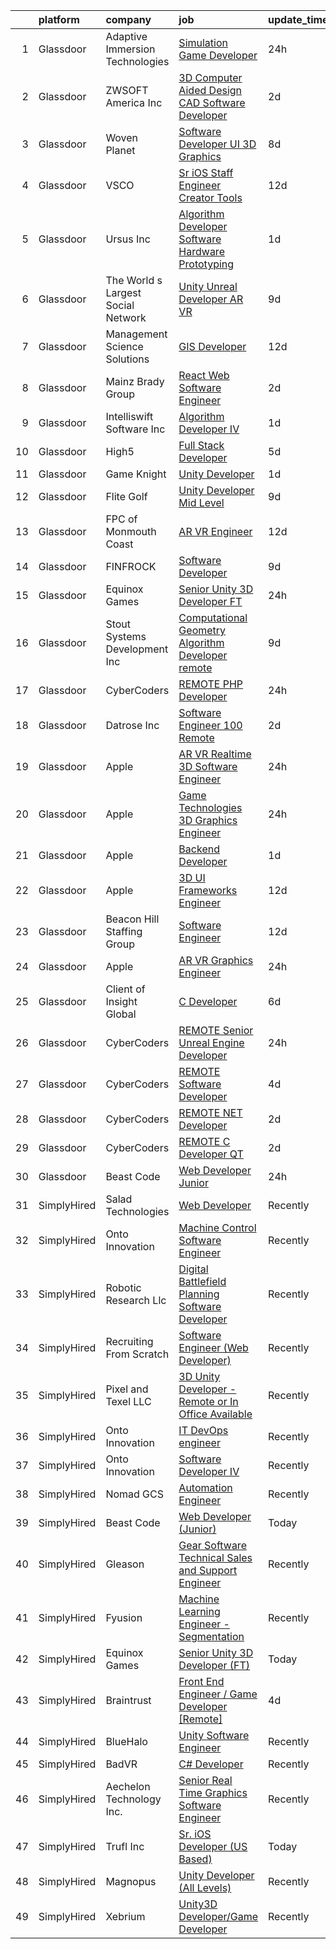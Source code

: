 

|    | platform    | company                            | job                                                                                                                                                                                                                                                                                                                                                                                                                                                                                                                                                                                                                                                                                                                                                                                                                                                                                                                                                                                                                                                                                                                                                                                                                                                                                                                                                                                                                          | update_time   | location                      |
|---:|:------------|:-----------------------------------|:-----------------------------------------------------------------------------------------------------------------------------------------------------------------------------------------------------------------------------------------------------------------------------------------------------------------------------------------------------------------------------------------------------------------------------------------------------------------------------------------------------------------------------------------------------------------------------------------------------------------------------------------------------------------------------------------------------------------------------------------------------------------------------------------------------------------------------------------------------------------------------------------------------------------------------------------------------------------------------------------------------------------------------------------------------------------------------------------------------------------------------------------------------------------------------------------------------------------------------------------------------------------------------------------------------------------------------------------------------------------------------------------------------------------------------|:--------------|:------------------------------|
|  1 | Glassdoor   | Adaptive Immersion Technologies    | [Simulation Game Developer](https://www.glassdoor.com/partner/jobListing.htm?pos=104&ao=1110586&s=58&guid=000001824398dbc5b678a66feb0de637&src=GD_JOB_AD&t=SR&vt=w&ea=1&cs=1_34b8f3d4&cb=1658991468002&jobListingId=1008033134992&cpc=BA15C3E50D27FFE8&jrtk=3-0-1g91phn59irkv801-1g91phn5oi6iq800-8696b9e614df0506--6NYlbfkN0Ah9U34QtNT-Rg7ow0I6j33eRcaaM9l7k5iW_6MlROAU0HQnuUL2uxLKSiskT1dvNKJrLJNOcVfRYh6zJkw4erGg5h66n8ksKwr6mUwUADIHrzs_MmvP5G2FHV5Qsh4jlJ6hb429Zq0t_uQi2QjuGsQrYuVHVmrbkVoaVQkHIdGtPuDinc7CtWL0V7Omp8Ej6fbGHyL341zsZBdW5njbR4wmRhks-YrLnagNsKVoHDCoZs1oyjj3whBCGOkFHD0mxf6DLyzoFdQU8qperEFcMgT0fsfYe7Q52BX8DJPuSQnOA7aptXC3xXzbawhNSaQ5o4wl54rvifR9J4C9M_Y_0pBNKMHnr_y95ZKwoEwzGpzTYgwzh7Wi39iREOvdUisp23aiBCzdPoWdUhuFlGZjPScdtWfWUYAd9j8H7u14-gf3tuTNQYS_3PAsGmz_uQQZ8k07-Kq2C_1GOK1APINUZsJx7REEgmdMO5AhxGHu_goSkzY6eE8RXJKwmxtUzycqoE%3D)                                                                                                                                                                                                                                                                                                                                                                                                                                                                                                                                                           | 24h           | Remote                        |
|  2 | Glassdoor   | ZWSOFT America Inc                 | [3D Computer Aided Design  CAD  Software Developer](https://www.glassdoor.com/partner/jobListing.htm?pos=101&ao=1110586&s=58&guid=000001824398dbc5b678a66feb0de637&src=GD_JOB_AD&t=SR&vt=w&ea=1&cs=1_7cbc463d&cb=1658991468002&jobListingId=1008028413603&cpc=52E15D22C6AFD845&jrtk=3-0-1g91phn59irkv801-1g91phn5oi6iq800-7cfc9b44e995e1c8--6NYlbfkN0Al--CnnRAAemIt_jfh57jxz0oZUFSmuvBQtr16jS88RRLe8Ac7oVcsiyg-vicHt85WlGgMjQ3jT_JXQEFEJM2J6WbHKirNqK3Z481xKc2l-WsEBEiFHTKZzwi3TM2D5oDtmy1YCJtTLM5VPw8FD8ycXz93Nw6WVEOhwseukaqVqFM4pURWTwlnC0FcXcD6Ew_mczT2stNiOtQHHyxm_2vDERwnfViOfKdxiv3vz7qsjwdAEL-9yZD26hVMsQlMDtBqq5YrNoBoBQQIQ_M5m50_YiHMycpk0anlv276ne_io2NYchBFv7umR4sgIkjQ9BqDX_8Cd2A_vCSXioit6xNTgxHwTQdmQdIl1mxsLy3Dd0tVZSfl1GQeSWKmOXFl7I9hETZB6J3SLlkahqT3szwsncG1urJmwbH76w3225S5uiwlFQggjywzToD4T8pgtpSXNjq70AjsHt_5soTD090X-ZM3ono9bRFv7V4Yuu0ospcOehtLj3AlGMi1gqbUiDwvT5KAMitO1iErKRCsva5Cp5Y4KNUBCkjX0VggyOL7pg%3D%3D)                                                                                                                                                                                                                                                                                                                                                                                                                                                                                     | 2d            | Melbourne, FL                 |
|  3 | Glassdoor   | Woven Planet                       | [Software Developer  UI 3D Graphics ](https://www.glassdoor.com/partner/jobListing.htm?pos=107&ao=1110586&s=58&guid=000001824398dbc5b678a66feb0de637&src=GD_JOB_AD&t=SR&vt=w&ea=1&cs=1_fa943034&cb=1658991468003&jobListingId=1008016092363&cpc=61E17551093C17CB&jrtk=3-0-1g91phn59irkv801-1g91phn5oi6iq800-590b8ed6b99a73cb--6NYlbfkN0DSgjPPcnEdvoK3uuxfISLALE6pB1FR7YSHOr_tSg5_QCn410VK5Ds4sai37YL-FnG7IdEQOLWlh0UoLcmzDYWmfRGSYYnl5uUpmRd__LORND_gC-BRchk-IUkY4R0iGDrfCmlmtu1dU22yGpoMq0MEa2tbIDq0Xana4QKE-3eruJ3ua_JrETdNUw5ExMp2X_HKTTEI9GQ7dvVR_YoftKupq0_nEmntvdVotWBs0zViXAhrN4ID0WeycNLE4bFwrReXtSZpx1eNzHasYLRp1PEggHv9YuYLvgwGhyt3DYN6XMbWnG4GOXK4MENNPEj7VyqVsYO_rE48WplhP9MU9zhp-sgqO3aqDn1MC7Xr6Q5IMUXDn7QfYtjCIjZQio402ZYAT5eTg9P5Rvvp03c_QJB51wMm-ikqYsz6xGNiBqysmO1h_ZFX09yicNnP4CrIKxXjkkr_YjwLk7dORstL_6WjzPnlTyI-VKAo0E4ssovNf9VEgsYSd440j98lnfkfcZpVAAgg7oZecsg6wIsolHyeGTGIL4OQV3n8v0elH-BaP7sJoI-ZV2HGetVRpymigKpByF2jdLj1cw%3D%3D)                                                                                                                                                                                                                                                                                                                                                                                                                                                                   | 8d            | San Francisco, CA             |
|  4 | Glassdoor   | VSCO                               | [Sr  iOS Staff Engineer  Creator Tools](https://www.glassdoor.com/partner/jobListing.htm?pos=128&ao=1110586&s=58&guid=000001824398dbc5b678a66feb0de637&src=GD_JOB_AD&t=SR&vt=w&ea=1&cs=1_6e6ada22&cb=1658991468006&jobListingId=1008008650405&cpc=3BA4CE39D5B5DEF5&jrtk=3-0-1g91phn59irkv801-1g91phn5oi6iq800-de5945a5b849c3a9--6NYlbfkN0Cnhr_PpxAjhDcHBq2shMH0THqFrSd6KqCixdm1MkaykQoQbSdvX3qgomlPO_cHJCYseHRdYL2E7PvuURrujHie-hcN0pZlXEXcva5YqxxV7GhOU8bbZ19sFI7h752OVtOChEYObqR1YHgLjKDTkAHp-j-UL686M98e-k0XDANxDXvB0kEZhpq0yFYhtaBH71cmn76m1ReiKJpmThzbDWsiS3sdj_tTClmV4XahYF6LCOuPTmbrSUsMjpqkWpE7g_z-k_Cv21OFHw44fAu3UUkyP6C1ZCbA3YmTNHYI_4UKGXXwpuDAxB3OFdtNeE-akibGwO4HzLBBfZ6jesPWFDmtwHnMS9NRnUX9yCIloeGzmOXqU0qJ6LznHb8hB2i2ezmXnQJOsuLjO-ehM1mUS_nh_lsoTNd76UtDOTB5r-lwMhiXeP8TqBzdlGAyX8aaLnPPDH_waixAGSHq7Of6cNyXpMgeONdv5WKrNhQzNyDFcQOZxYagq5L_QmJ4m94QisWufqxstdGkPA%3D%3D)                                                                                                                                                                                                                                                                                                                                                                                                                                                                                                                                 | 12d           | Remote                        |
|  5 | Glassdoor   | Ursus  Inc                         | [Algorithm Developer   Software Hardware Prototyping](https://www.glassdoor.com/partner/jobListing.htm?pos=114&ao=1110586&s=58&guid=000001824398dbc5b678a66feb0de637&src=GD_JOB_AD&t=SR&vt=w&ea=1&cs=1_a217a9d2&cb=1658991468005&jobListingId=1008030716468&cpc=723ADC3DFE402989&jrtk=3-0-1g91phn59irkv801-1g91phn5oi6iq800-91399987cd863627--6NYlbfkN0CT8vBT9H5mqECx2dfLV_FONLPDKpIRssxVwtj05Tmm4rA5I0VNOPdM1oYsK66ov5p0itQXsvAwDwCOjC0Zwy4qSC2NzA9vkIpGGSRB_IwfCpEV-RJOWQRnzGxmOh5o5qaqLDTa2izUTtYYVPel8UxV0YeGMLgADrS-K2Cfda16CzmEdoWYtt-wx5m2qtEnmIpzdxkSp4yWNthSab92opNfvpz9uuWt173AN80DJTXonN8LcDAofTDC5CxXSK35WgD2wQcwLRTKki58d5jNVKlMW9yxK0AVFjwNrbkVHTXD2ECHVFvmkTM6tuyiWcOp4c6IDRHAkI-ipOfFmY-6r40r_rVkkiJ9ZuTxpqGaBxz-oHHBfQyVnEj6SCZvNSJb-ZP7ZzdTnXczx7vtRYardV2H2LOTBa4rKNAHklpTa_N2d953U1OCIZEsDEPGhecU0N9-tIRzbiWgjxK4avYkr5M61yscDGnOOARfyLp78c0C9srZRaVn1BITGHu4kxtM9cUYyelbV4h5XDsbrmIZ6lMzFdI35JY--lG5lQa-xUKWWHj6F-wRc5xrwYG09N-c7heNDj8Z3Fc1fkwsV5OAzeOf_wUXkfsvMwVb_TyJb2qKgZA8oTX061mA-95vO4VvgRmSM5Dpf8atr47uYdbk5oP6iUYUt06HM5q_2I71T9T6M19uqxKBvpMaWM0TOHANWhsM402NQmkM2UY891YBvBvN4dFVSq9E45_4TbR7_hnu_9gk0-WKPXGVbTKe_oiU3be7E_XM5C4FhzfXUOX03NUgtI8Gn7fuDxJ8nfWvRBZdPwcLtmQrHdGlq9Sh7M2zVnUpXBc75Van2U7_7alL3eEfZUvUdfmmgI0VMmcnwmX_uu2PDKrr1RhJ78PgQnUe9xk9Efu6M9hlBCxPn53Acw3tSh0h4frxHAIjsudh8JxlFFswPumzilI0nYqjzF1gzszVZwfTopbHFyP6EwVI3ei66wHR0VLA9Tn65efhRtUMSX2DO_PnJc0zFCw9Yl-LnCc%3D) | 1d            | Redmond, WA                   |
|  6 | Glassdoor   | The World s Largest Social Network | [Unity Unreal Developer  AR VR ](https://www.glassdoor.com/partner/jobListing.htm?pos=124&ao=1110586&s=58&guid=000001824398dbc5b678a66feb0de637&src=GD_JOB_AD&t=SR&vt=w&ea=1&cs=1_7c329844&cb=1658991468006&jobListingId=1008012651983&cpc=451933188B21919D&jrtk=3-0-1g91phn59irkv801-1g91phn5oi6iq800-6a9687f16436b173--6NYlbfkN0DSgjPPcnEdvoK3uuxfISLALE6pB1FR7YSHOr_tSg5_QGIhoz_2VqUepdcKLBLI_zRvkDZhvtF_k8miCmwKmbQ_d86ghCkWK5Iyn9zY4XJYRa_cJlbg1rLK4zZUQXMOjDscXw6-RhjxJQyns7_2qNLXsUWksOCT123nD7wpF_Hivl8vz11EM2MFowPke4J0CsLHsomUkmpu2jgjXbpOHv8HPnDY9vXaQGPXgKRNzu6lDjOxnDPb7QyJUhrCR1NutjPH3qzcu3XxGOfkTjBuJEtUK4XOGPt3CKJsAUJx2N__svZ_SjdYFqx5lYipGCOuKlq_dt_KPn1l-lUAmjYn_WMyDQtCRpBNd88kguUEEvTPsCJE-B1lxzHuWmIfOd_qOrPkFUnxe4lN3htWIM5CCQWPoUqIJ7t0iTmugzrVj0y4daSu2R53gK1YAhXojT0ZT1s4-1Vafw2R7sCevUgErPhK-aAFmIs7k2E0xyC2xG_f-CV7lbhlccfFT5PVgSxnY55BPAEiNliHVXw4xWv7Y_gaQgkuBk-w5Kcg_YoZV0zcbmJmCqDbIpln89gQTySP1lRDyKKyN6mrry0M5UX271XA)                                                                                                                                                                                                                                                                                                                                                                                                                                                                    | 9d            | Sausalito, CA                 |
|  7 | Glassdoor   | Management Science Solutions       | [GIS Developer](https://www.glassdoor.com/partner/jobListing.htm?pos=103&ao=1110586&s=58&guid=000001824398dbc5b678a66feb0de637&src=GD_JOB_AD&t=SR&vt=w&ea=1&cs=1_d2c30ec5&cb=1658991468002&jobListingId=1008008426386&cpc=F4333377EDC1BC7E&jrtk=3-0-1g91phn59irkv801-1g91phn5oi6iq800-f691534a5cb0defb--6NYlbfkN0D5EoDI19pzLD_ZoAvoqM1-O9qeTV9KvYbDAr1-bMzVcQf2IFddxPxdVpy7nU-eKPkVl2j_kXMp2VNSq6XAsCy1xL2FA03BOcK43qNTTXUwQ9ZVeX9oC2-ale2ASakUlZrh_Mk8ZWIt_Nb-3BN0sZjtTDXt05vzuqMIqGR_7P_gsEFFUBVItSBf_XrVMIA1d91uHugypBYOOckdG5xw8ztBXg9eP1jiS07MZmc4cZ2sOy4999qdsBw1dUKP9TMZsY62-GWRIKcrp5jEYOKNEEFgBRbtgUw4KcnXOEZslmPA5ScAsMQ1FOu7qWJdy3vxb0YRPxPc6Ja2IGNssMS6C_VWKs5KGvwfRQRPo5v4AqrrUXZG5WUep0eUqm9847pfqDDRsnNIjCmQoAL1S7q0kh2NAh_YcgIvMa67HGTh47H-Uv3iGpbcBNSvVD3VLeO1D5khAcvqkjpT-VNeJ8gqqI1rATtwjMC4Moh0zxdYo8Fn7XOXRURQUvHeOgIRMiLykJw%3D)                                                                                                                                                                                                                                                                                                                                                                                                                                                                                                                                                                       | 12d           | Herndon, VA                   |
|  8 | Glassdoor   | Mainz Brady Group                  | [React Web Software Engineer](https://www.glassdoor.com/partner/jobListing.htm?pos=123&ao=1110586&s=58&guid=000001824398dbc5b678a66feb0de637&src=GD_JOB_AD&t=SR&vt=w&ea=1&cs=1_abfcfc34&cb=1658991468006&jobListingId=1008028006062&cpc=8795CF9063CD573D&jrtk=3-0-1g91phn59irkv801-1g91phn5oi6iq800-3623cbd1002b7ac2--6NYlbfkN0AmBvT8mmb9xI3Fj7UxKkF4Cq8RZh4Va6i5lMeIN2RcgAy859lTEF7wL6pXGTyUwoQ5d0vE3lRGVyzmE9tTKpvVpayHpEbq1W96d6gnLooyPHt-mhZtdPc7XORWI4Nv9JZCH60MNFEjE5w9b2yY3QlcN_buGHjdcLsl-7sxMOOR9z_Xu2wyjWaIntRCtwg5g-SE1kAxBoHPsDt60-ZsQoddOcKrMG0Gzmump7b4x4F6DtVbA292Z_PxA55DqUH-kJu39HoF_aAmpxNMZUp6KSZnlm_ZtA2ypPcN7pbNm_NgIt-xOnKYgfAwBdeyydU4etfXZoMZi7EdpiijwYYPTQfntefyk6kY1zgMqKiNIgztwOaONCE7yiqXEZgmN9vtMWuNgDsGBhmnQBXvc-FSKyrC7TJdZ74dIBwOIlAcb4Mu2p9v0HrGiKsT3BxFOvq7HLwmG7FtgdNFAtxZ99nPO1APetStyslpHTDoUI1FaNsPqfIcsf3wHmTzTsfBYQSO6l0FT5cxNiaXBw%3D%3D)                                                                                                                                                                                                                                                                                                                                                                                                                                                                                                                                           | 2d            | Remote                        |
|  9 | Glassdoor   | Intelliswift Software Inc          | [Algorithm Developer IV](https://www.glassdoor.com/partner/jobListing.htm?pos=127&ao=1110586&s=58&guid=000001824398dbc5b678a66feb0de637&src=GD_JOB_AD&t=SR&vt=w&ea=1&cs=1_95188f21&cb=1658991468006&jobListingId=1008031825371&cpc=AC285F3A3ECA6BB0&jrtk=3-0-1g91phn59irkv801-1g91phn5oi6iq800-1a6e590dafcd4b1d--6NYlbfkN0DiLKrdXjeQZR9vKVzqvG_fO73QKtee5CoWfuVjZxaK4bmjGwd_vuK3iP9vI1bYUpDHYqXCAwWprzS5Y-KImmL3f8FEOl2B8WSrOdsrErkjGt4S9OENLK1XgoyAdH07QPc4qQbm86yEqgrLWfmKqo0x7_9wgsky8_Oqb3aW_GOrl3z6OYMNXY5tF_wK5jflDR_mR7oJ72_JHAPPaf-7TZSH-E7MZqUfTlC6wOlxyfrx5vM2AUqsIxUle3SElfGHtHR7vhgHbNXMP69xcRu3KhAgQSTJK7hkEG8lUH4Ipz81xH8X4ANiTgHmE0E2KWR4kKGrDDaQIV498vuZ-4Xcx2AqgxSV74OisYDz9whZ4bXK8HgqVN8xGJ-oTI-C-iGlpTduiQ9i-mV5dF7T1Y5MYW2Kk7XATkRoKvMqWMLN349S8y_v6PvGM7KeZdf1DpXhM0Hukb-ZswM3u60k5UTjzSQyCrc1uzUV9LJ9gr8LF9sNwsLUcXL7BBbFOrqlZU2pMqPbHhvJ72OFkE9h-3ilWFzU1-01H1sk6HpKfypsvTd57OqeO5Jdhe1xvB1sAYm3Bct97BKGAlf_btR33qyfV9rNSPA_fiSmaSRe48PnImi4K_j2V8N3XphBvViVMzcRYesI6SkPHFaGJA6gzC38KCMgUHXrRXmnK4WXb6ojV7pKUb5bDKLHlmzl)                                                                                                                                                                                                                                                                                                                                                                            | 1d            | Redmond, WA                   |
| 10 | Glassdoor   | High5                              | [Full Stack Developer](https://www.glassdoor.com/partner/jobListing.htm?pos=116&ao=1110586&s=58&guid=000001824398dbc5b678a66feb0de637&src=GD_JOB_AD&t=SR&vt=w&ea=1&cs=1_e368dad0&cb=1658991468006&jobListingId=1008023233258&cpc=217C45A42544DB93&jrtk=3-0-1g91phn59irkv801-1g91phn5oi6iq800-21824f9970bc9e7e--6NYlbfkN0AV8vU3o9nlw7wqa180ZkP3oAg17VLIhkP1SPyaIh_MQVSfWHQ_D-a5zztdBH5vi5xFZlaaUhEW8Rt5lg5Dme0Dn7jCoKImOGUg3tE_98MYIZ6Jn7R3mVOwlK0mabLRv55YwjzuAIzLOYbLrFupGV34zpZwg7UboVoGIorrqLEwGAigTGKkXy-Un1QKlbu9GuOXSYmgz2UBtQqCYBd8yGRqLoNGpSMMt2KkuwxrNAJa8qr4KWMmjpAVh6zic_SqxyliZtntire1s0-Ksa5PLweOqk0FrZNAE3lSUoDDlsdW6IpGpkAEKppaNvAC9oVg_XvN1ZGESmAt2mfo4q8xqNIlHj6e4hrVaCQTj9P6RndSzIBmfL0MXTYfpPTyb-ujTtITF7pQRYw-8ZgLiBn65pp-bsvQhwPzC7l86jAhawrBIJShjsGHjj8ESSUFJ8KKSYP1Tl5Vt_MYmjjis0DcPXJuRui31Ytehgq4CPMVS2bk6F8EZjCMBQwm4KOtVkvbKl8%3D)                                                                                                                                                                                                                                                                                                                                                                                                                                                                                                                                                                | 5d            | Remote                        |
| 11 | Glassdoor   | Game Knight                        | [Unity Developer](https://www.glassdoor.com/partner/jobListing.htm?pos=105&ao=1110586&s=58&guid=000001824398dbc5b678a66feb0de637&src=GD_JOB_AD&t=SR&vt=w&ea=1&cs=1_5d6913ad&cb=1658991468003&jobListingId=1008032055088&cpc=01657B10174A43CF&jrtk=3-0-1g91phn59irkv801-1g91phn5oi6iq800-bac7e78836c4a3d6--6NYlbfkN0CN58sshrO6gM5m_xLiCzywlEx7J3Ic7XqhKZciExLCRDMpD9HyF5OmAOILyBi6JmHVFtJQCTSz-6IEuaCvoi26OWMqsKCJ9rNIuAa58Iwai8gKYaxcSqaAcKar_arilavrOjs4Fd2Gzz3AdxjQ4laPcz8WP9t3pMWyT0r1uuftEQoQylyf9_uTP0DIqboHrUXLL4Pl0xSvtmM-p19QL5twm2hmCAyoTKpwiYxJevjyaNaC87TNolPWr2_5IJd0oiuvTUWsuVsyhvHyH7MTydUhs5ffySY0iQDsEEu4d0fRctHBCgpsYNCc1htloifNr03C2rdP4jky3uW-6Sq0NiX3oNb77hkLY8x-xcz2Fiq1xLQBk7YCfBClmcY9DUHAwF8SPhuZQdWwiTQPnMEvgDrMMCzy4e8VwLmud0aXvi6epXkteKo-nD0-fJK9Aji2q0fREFtXQRwoItr-hCEX5pbu_SdJFGbKImUamtRUG0xuKuezDCUMBDsM3MomXCdGhUM%3D)                                                                                                                                                                                                                                                                                                                                                                                                                                                                                                                                                                     | 1d            | Remote                        |
| 12 | Glassdoor   | Flite Golf                         | [Unity Developer   Mid Level](https://www.glassdoor.com/partner/jobListing.htm?pos=106&ao=1110586&s=58&guid=000001824398dbc5b678a66feb0de637&src=GD_JOB_AD&t=SR&vt=w&ea=1&cs=1_6e9f6be8&cb=1658991468003&jobListingId=1008012200941&cpc=883DC43018083D9A&jrtk=3-0-1g91phn59irkv801-1g91phn5oi6iq800-2ed91eb2bff1af8a--6NYlbfkN0D_KRozbKJx95I3LRYgbj09bqBDFeyQG4s8tCOB31p2DFF3XWjUbq1KyFIz2p5qTCcJE-tfDGeItgF3YqsHxqmWmv_fe83BmlIU0WgDu5uJxBbYiuDddGZhBDpUzgYV_vmtzXvB08EMIDWI2OXG29cWyCnCkApuGpnUrcgpkVhp-EePomp4q814zikpbXCgdd3XEuc1MweIe2f3NHyDeS_h2dbozOVvPp4IM-x4fsolL3ID2hPwV_ikd7qywD_N74-sQOC6z12ngagpSp5IXuiEcDltuGDu5mKCmp73XHCCuCZiU8USHFlGKtBZCFTccjkwyYU4WlLv1HeXjj9Y3X4kGOppdbq0Z76izRxCHQ4lsHNkYJjcVx2dTTRxITnwOpcZKpRFYSy75k32osNbeObpA0CGEWROjApmvRqjzzOxAgtlACdrDv7XkiZHHR-vor7-qHpBpu1T_gOcH71ixP4EzXGCeTG5NdlT8ip965LqC8s3qHNGIeeqR6S_rUVBhxvvIOYDkhXSwQ%3D%3D)                                                                                                                                                                                                                                                                                                                                                                                                                                                                                                                                           | 9d            | Dallas, TX                    |
| 13 | Glassdoor   | FPC of Monmouth Coast              | [AR VR Engineer](https://www.glassdoor.com/partner/jobListing.htm?pos=110&ao=1110586&s=58&guid=000001824398dbc5b678a66feb0de637&src=GD_JOB_AD&t=SR&vt=w&ea=1&cs=1_66c5cf90&cb=1658991468003&jobListingId=1008008395089&cpc=8A48E7D5890B96AC&jrtk=3-0-1g91phn59irkv801-1g91phn5oi6iq800-6ea360dff88ed17d--6NYlbfkN0CLv2CBgusphKIwL-jyz1jWirmJ0svNnTxHpeNhNaNJDD3B_l9KdkoZlyygzogx0NUkkQBJEELeXyE3aqUkDRqupv7WzzVk10YumWlohhatGi-Z14Ozi3HdFgiZLW4ahInlZBVGSH8DCv0MIbIoKUvFqKzXab9I-mAtpaYOVNOkK56mikoJBO4JMNqHoTWJau3cayMHM07Kb7a-xSURlt-3vX2DZxiKHuOqX8Z0Siz3OyZq7kRfNVMq4Tvl0FVuJmABd6CIIeiJIydtzuEFcxFY46iK2Wz82_CdL1s_cIhwUOAKjZ8kDfsxAh7c_mPIOqkamq59XuaUwrXtzHg28KKyUMWRWWf2fnsxUR_rrms9tHpVg0WYoxzYhc8Jn2FOSdJmY2uHr5ISpNtPvfGNj_TCd7HNtTMve92dzoA7T21reSwNLhvFTTMJFzxghrVLstwQDznh2WNIqS3MZATwFxbgkMK5MDJDom3M7pCXFSiNBn5j646x69nSdOWv0MiOr_Y%3D)                                                                                                                                                                                                                                                                                                                                                                                                                                                                                                                                                                      | 12d           | Remote                        |
| 14 | Glassdoor   | FINFROCK                           | [Software Developer](https://www.glassdoor.com/partner/jobListing.htm?pos=102&ao=1110586&s=58&guid=000001824398dbc5b678a66feb0de637&src=GD_JOB_AD&t=SR&vt=w&ea=1&cs=1_3cae342f&cb=1658991468002&jobListingId=1008011950221&cpc=46E09AEF7B2793D7&jrtk=3-0-1g91phn59irkv801-1g91phn5oi6iq800-52eb8c47240b8ce0--6NYlbfkN0C3s6SQssVyjM0TBjXC5cY90NsFTu6k7iXDnyh6Xjam_f9HPFxZrvvEQyN7y773b5hIKGguGg1k6Yyil5NVzPWwtKWS3LS1S-Mf60Wz__rj5kbF1r4w3M0mK_bX94uYwKpE-w8DLdRyVftoTK4_UjHHtIv0zkXJpGuzEUf2jhXbk6G_k1fVtrLLSrGOKuaY8d2AmsiIZd4X8leXTz5hS3eThDZARHLDxpEG9TJ9Zemq-eiAJWpSV2bCX1n6MvRoC4sDT6rAYLqKodYUFVhQZoy12RpbzSoBLDChw5HSQsMZzLcclVyTcSnwCGnaQ7dQGqxpGKePO4Qe7FfIW2tjB-QYCnmLaPEFcs3sK-zjWGvqGR1ihUj8VaFjXAOatsD7IOPmzztfKvksTjTFtSR3sV-4pBw1tGC6zHR3fbgxO71jdYWupJnZ41jt1AHoWmB_dDDMJ4abg6LO5PGGVWFOOcl1hm79PvjF-gqjuIK8D83ImB0XZM2YLmo4rS8_8ffh8SU%3D)                                                                                                                                                                                                                                                                                                                                                                                                                                                                                                                                                                  | 9d            | Apopka, FL                    |
| 15 | Glassdoor   | Equinox Games                      | [Senior Unity 3D Developer  FT ](https://www.glassdoor.com/partner/jobListing.htm?pos=129&ao=1136043&s=58&guid=000001824398dbc5b678a66feb0de637&src=GD_JOB_AD&t=SR&vt=w&ea=1&cs=1_d29ab0c3&cb=1658991468006&jobListingId=1008033357499&jrtk=3-0-1g91phn59irkv801-1g91phn5oi6iq800-471d251ec7ab6fc8-)                                                                                                                                                                                                                                                                                                                                                                                                                                                                                                                                                                                                                                                                                                                                                                                                                                                                                                                                                                                                                                                                                                                         | 24h           | Remote                        |
| 16 | Glassdoor   | Stout Systems Development Inc      | [Computational Geometry Algorithm Developer  remote ](https://www.glassdoor.com/partner/jobListing.htm?pos=113&ao=1110586&s=58&guid=000001824398dbc5b678a66feb0de637&src=GD_JOB_AD&t=SR&vt=w&ea=1&cs=1_da287688&cb=1658991468004&jobListingId=1008012510811&cpc=9DC6E4D8324653EE&jrtk=3-0-1g91phn59irkv801-1g91phn5oi6iq800-ddf413b594bc1947--6NYlbfkN0AsXV9WN2S3o5diz3g1at_QZ5Gi5Gxzp0weY4lP-XR9oijyzOS2_R897769qSA0XpK0GXvIjRHM0HbD0sEUGejFl6bsFu0jG_ot2kF-Ko0CjZriWfx9r161yXkfNuVi0aecQNy6nqIz7s-N-Tc89AGaizi7vtZiTmPcHlz9H7t0JYUaRdsVuTh7ruGjSi0KnUUw7FBQi_apJKHaMM9QFFRyPGxpQT8SUtdzcj19J-OpNu6_W3P4VpvdoLAq39QeuXya3v1GgXY5iViGdk4BAV96-COO6P_6NItoalVEKOXVJo3cOeILVI-AlzDsy1IHHLzo9a-ylC3IgNjAOpdQ0M9Bv4J5lNotzwW9_iJF3LFNMG7UeiFauLAGUH6OAuKOE7hJlxux0ZTXitwuPLJH6z7Bb88_t1skC6HrpCiFm8oY3n9wvb42D24z8Z20_DPFkH7sPQol5cQgKNOL5swoHdzyLX3s-YdDJJL3f1uENvkFwksvulKGzKLJzdFaQEewtefU_FgKzT_enEIdWmqQzjyNxj0ofLl5q5Y%3D)                                                                                                                                                                                                                                                                                                                                                                                                                                                                                                 | 9d            | Remote                        |
| 17 | Glassdoor   | CyberCoders                        | [REMOTE PHP Developer](https://www.glassdoor.com/partner/jobListing.htm?pos=115&ao=1110586&s=58&guid=000001824398dbc5b678a66feb0de637&src=GD_JOB_AD&t=SR&vt=w&ea=1&cs=1_0fe3b734&cb=1658991468005&jobListingId=1008032888977&cpc=C4A69CCDBB3B9599&jrtk=3-0-1g91phn59irkv801-1g91phn5oi6iq800-d739d36ebb6ba236--6NYlbfkN0CpFJQzrgRR8WqXWK1qKKEqALWJw739KlKqr2H-MSI4eoBlI4EFrmor2FYZMP3muM1rZFmqv91gHLOYEbte7Qm-zZtsJrJhl5Rg16MQcxbxyY-WWPzRaJ8yHAxC7irXmCLd1z94wCml94Youm6qrW363NCx1WmMWRyrwxS9VCebPKto_Tjs1Asq7tSjVpInzlRme967oO94jQqU7llFIk9u4h_5kPDzsIRtjhrxZZ-U57A9wDe1RbOs6XOyHu7Me1_xRxwqROLnFjbJLCLcQwEPSKSHbCxD6GmG7DBs56sTBWAXyo4yJEJ1kvBQ2W1itieocH5fDZ2FdcjkB6pyi4Sxt_w8WfzvvA_flYWQ3if5kmGWhXZENrywupyp3Pmo4M6tJQr72E6-5MxismrxGbu24slANk4JCMlH5cBbuvRpqaT5HIfCplA7Sd4l78Kc0EK314wn7VLRwyjG2ulnY2K4eP-cAqw3jj3u0K_hPXJJmLeWBFa-zhMFmVt7aiea3L3caU1NDG996jDaophYNJ0coMg0nKNxHvAoe2QNe3o6fibTe3Hf13MKVUg16L9pDaqY-Exqle8ok7YkpKJJZn6kDlWIDzhdK-TogL8bRgyF0Bj7gisXC2hKlt75fTe1WpIaPKuWDEWqgoHUStayiWcblOh4QL9XkXFuAM6CW-smzHHebxepuMyWTHIm1wHSP6KacnxBHOz6d3ifu9yuMmrAX2L0ViBrCj8zxyqAI5sZ_W-Fv1Ea6OnHQySrWWDgmd5V6Zl8vbJg9FmgdRRrENYgCwludxoPd4WRBXJgC7YNWRKrsQHXWnP19ZUqhmz3FRxbK64fvKixn2IBb_qXmZvVTB8xaM9vPWvTbokSlmTMeZxldd0x7NN0QoylxkuZ28kKpB86E9wBnrZ_9HgNr8ONb0HqtZb8oa4ZeH_3uCcemvLj4kqRi8gFFlU7ucgt3PC45mjuFNfpqnAo405e1jsrN1166nAv7Am2eSPOhIvj8A%3D%3D)                                                  | 24h           | Cincinnati, OH                |
| 18 | Glassdoor   | Datrose  Inc                       | [Software Engineer 100  Remote](https://www.glassdoor.com/partner/jobListing.htm?pos=118&ao=1110586&s=58&guid=000001824398dbc5b678a66feb0de637&src=GD_JOB_AD&t=SR&vt=w&ea=1&cs=1_0cc0c950&cb=1658991468006&jobListingId=1008027956258&cpc=F41FEAB56D215062&jrtk=3-0-1g91phn59irkv801-1g91phn5oi6iq800-ef9c26f47b546fcd--6NYlbfkN0BpJSehXZbcZeVCUWjpBeg-k84k1LYEwX2TRnrqcDPDVenBvtywX7p9tC9uOmnzpIvIbzSddZkH6UzszNmnkE6Ls7thC4ogmtemJ5oPQR1iyYRaLEDjSNB-wc2jqk7LowWx7Css3nn4hM1dGfbblWxPfrba9gvAhsqkVp5dIRYeDHs0sCLeXQD_B25BtZv0d3WxVEPvVvRnQLA-V8pVg6Zm4IlHTk3faJZolMU7qviK9iYQxmy_TrK9KDBooch9HuO4_KhQ1HS00zr9K92D8lt27PBCHlGc2rmzNQm-p5q1ws-dcGAeQVkxy5H4RDEr0FmG4HMNN_kLfNeSheQ7xntQV6HR7L9QWOQxBlQxuLllN1GQn_tI5IHbuAWmgpCtdAG1UfDyk_sNdQVENpok-dciIbLFG4ZK1z0mCYPKkbhWGfNIEDGtYwuGAFEgVl1cR2P6xXVxHQ1RkkQg99q98TAkSeOsqwq_y7_RqmkUisfHRVkMaZe9XXCFyQl2nmWPKpqVmE8Ah_-CfA%3D%3D)                                                                                                                                                                                                                                                                                                                                                                                                                                                                                                                                         | 2d            | Remote                        |
| 19 | Glassdoor   | Apple                              | [AR VR Realtime 3D Software Engineer](https://www.glassdoor.com/partner/jobListing.htm?pos=108&ao=1110586&s=58&guid=000001824398dbc5b678a66feb0de637&src=GD_JOB_AD&t=SR&vt=w&cs=1_8f1c595b&cb=1658991468003&jobListingId=1008034378580&cpc=451933188B21919D&jrtk=3-0-1g91phn59irkv801-1g91phn5oi6iq800-644d8e4a09efbd51--6NYlbfkN0BvKrLyj5gPmtZO9T8euul8TCxuuKNOtzRJOomxnwSEodTz2Bc-sPZlPHrT5BCwu4Qz17g7sQfw8voyqSVMQGJXsFP7gUsMR9S7UUXoL3On4CK0GML46GfP0nbpoRmVWM-StjR3DI9iqk9PskZdukFY_WQTiS2_Xyne0C3_CyWufIXQ9RkJwoO2YHd7LJLMzTgEQEthnaRXzs50wBtgJcKumrdv6nox8DDa-1D7VA8shYTbtJvSdVn9iXFPz7BMR9Q95ZzFGDtwrFb79-SQ4z0u1w-2YKer1ukrmZ0dzLVK9vUZIrgDkK3KpiP7g0vAnu7c2uk5kirvBMngWYWKUen1A1bZiDSLlk6nrB2a5VNb7PwSMEuL14rBvU53LbqfxQ4AjQBCHv_S9VUTEhzDQmNdUW5PGKq7MD42UjfOWBr5ukbq7DMUUhZQu0pPT9tO7CBSUsgcev40eCgJnIqM6a2mtIQCSX426OcztMzT9bXfdbEn3KtHEboWZP1gcTvFHtrnDrc_xOMIP8l_nYWWA6AOqu0n6MqKYSPvT1wdbdG2h43iRrnP__sNtJ6VoMFkQwgAH7B30Ys9l0rHxu21fTXU43sbwEmN00HEf_WN0UIWaChy_u9pjntHEILovLBROD_5RNDD-bOmH23J-nJJnPJNypIZ2zT-zIKhsfcqw0qJY4hl_wgdi5C37JlKYgFADfetRMSicWYCY4hdP35bjuQB_tEzMvgv88Va-0E4LlnnpL8Z3QPhoxf9SY5UW_UXtKXEb5bVWDyYiYRAPle0OjHMW-pLGJtR9yl5OoyVUnX2xBqyXyiLicnoy2SDa6LSk-pK72ih0qppGlCIAtV3jpFcV3VQ9vA5vzvvgWbAmX-u5d8n16rNbEPnmrDXgof9sr0ItmUVALZWZOEhbY_lEn-eEB-ifARnyFgJf0dJrje2REhaMrUWwS7FrOQrXZhJKrYMb_hqjrmVMVVazPJqReBGzieLmqdP11Q%3D)                                                      | 24h           | Boulder, CO                   |
| 20 | Glassdoor   | Apple                              | [Game Technologies 3D Graphics Engineer](https://www.glassdoor.com/partner/jobListing.htm?pos=109&ao=1110586&s=58&guid=000001824398dbc5b678a66feb0de637&src=GD_JOB_AD&t=SR&vt=w&cs=1_500d3377&cb=1658991468003&jobListingId=1008032497163&cpc=334ABAF5D42DC775&jrtk=3-0-1g91phn59irkv801-1g91phn5oi6iq800-ca672a3e76206ec1--6NYlbfkN0BvKrLyj5gPmtZO9T8euul8TCxuuKNOtzRJOomxnwSEodTz2Bc-sPZlADHp0xxmf8UDg7Wsy5zwi8lrHHY3EeYHKmdT3Vj6Ckdsl7kLbUeE0RCaUin7NICkxT5Jn5CFcSdKW6xZg3rnV7OSRdgaJQuoh9NlEwUIGtFK5Bwz_J8sGDRGnnGvHV8FXIoWZ3U3G0Sa3U9FsdzBcGJ4UkutN0WmvaUdfzqZ4ZjAZiUT6j0WqkQnh5uFBAxh9Jrlz_xAUMSKk8i6W2zTSoZajYigKL9gf_rMy83kSd1w9rB07M3uxhfTMRRI2QPoO8HmoGxvVANpVckTVsquuBMVqkVxc1dygU8K9Vh2Me1FS_o3L32WtYUrFg3Y6oUf4OIqnYT1nkI76HjuLi3iKi9xKF-4QO6sH0kQ83hcv1NvcZxun6EizT_yD_e8lper8mSGRueOoRaa7Xqoi_QNA_g6ejnekjqc52RkqB2zOMPRbKri-u-sp1AjOMrLvpdmFRGQYcsKZt0sOi1hO8PIBtopLyrUR_Qv5mje3D8Kif0hNKruqrPXVddWBR5iSugHCUGt4pAqT4QbOPwWCNispTRiPpLILrCZxdnIcBRoX4B5Xlo45DtYybZ_NHxZiPs00xsv1KMjozeS_6-8IDbMDjz2r3iNz0XWZI-A50YZnP6N5_SUECPycHIal4eBaXrEejdEG-R-QxVhgVbcQMaJKBHAh8q6nuVA2podbhQGHqbP1wn1R7BYhsgzCJmPhtJiV8digo2Qvp9_wqDA54-ZJIX82lC1wANQC3tgvxFxidboC1oXI-cIY2A7Ru8QBYGPjTQg5R7WDc03oD03wJxZ7RVp_S_n7UYch6popK6hQtfHRF8tYz-ZarVXnumGlFfbmrVnxdaBONaoWRAWlFfuKdp5uQ9WaeMlv0uiT6BmB3IgVEOiorhmYcpYqKTAH8OEis0u4UdjlR94OERkMliNagqh9_lLgcUjsX38Mtbjrsw%3D)                                                   | 24h           | Austin, TX                    |
| 21 | Glassdoor   | Apple                              | [Backend Developer](https://www.glassdoor.com/partner/jobListing.htm?pos=111&ao=1110586&s=58&guid=000001824398dbc5b678a66feb0de637&src=GD_JOB_AD&t=SR&vt=w&cs=1_057df095&cb=1658991468003&jobListingId=1008029697823&cpc=451933188B21919D&jrtk=3-0-1g91phn59irkv801-1g91phn5oi6iq800-7e1b81e503ec95a2--6NYlbfkN0BvKrLyj5gPmtZO9T8euul8TCxuuKNOtzRJOomxnwSEodTz2Bc-sPZlC5mDe-NOaJih9eeFpfxY6CEGtlVg4gnEOpoWWR7mDScFEnwBZZwG_UQQ4tyImkWZOA9XRLfTEGw5Rg9evZqJAWSHNo2C1ZOzdR0p3Y6ygFsTKi6kj-Tzrk3L9YefzEhCsGpH3h2dSNhqfPwIR_m0GVq-aeRWr6SZu6Z2RPf7bTIa60Hn0WlkUD9nqYrmh4ntc28zZLZechbpzDQ8aSrJSI81aFgROOvZ2gSEY_i2UfmnQipC1a41e4claEtMaJYjfuKTRCve1dCtjIVFZuq0LxR3rd8tXdJUZwEbz2kW69AoO4LeDqigFj85313QnPiFId0IyULP1-7CGTGujVIh1yBUltMRfEvOjZ4e8E4XTDJYKu1_bXvqM8VqvwIntjhzDhYI2P4sM20UqLNaBdXHKXMUU-QNWk9_PgNgHBfo4WgBWRuJissML8Cok0ffsEkKxZAwR-dfESZVRs6rwzd2X7pR5p4JAstW7ga5rvqgp7ohOP3NCdJ5O6NRzWf5-VCpukVLzWfIBmCg-TanYeQiRHsB0AsU7DdX4x0pjwVXY1wtI_pjGRO_oDcsRemba12mCoHFep_0iRv2y8vB1sOu1tW3htr5loCUbhonlYdaxf-IO2BDfMAk1GGi3aWFI6xMw2L-UWhOoPN-tfoVsgswlMLYmGcSsYgmaaHYCQ0PWN1TmAIAb967OCQ5Wj37nxpk-hWIqW61nMKrtBfDhhIFN7KyQsSVlrevONNc-m72aJsoy7dJIRWpiERRiZhrEaWO6z1-Pn5eeHf0CXZbK8Q4hbR9Y32_6FAIMmba-LmOQQDBM9SsJojWkyv7WWN6CnKzwSr-94VGp0NsIsRXPgEqNFyG2J4OzFSreT_KsAX6_swKgiO64xQ9wAbTxZaivefJTH6QiMwB4Hc%3D)                                                                                                        | 1d            | San Diego, CA                 |
| 22 | Glassdoor   | Apple                              | [3D UI Frameworks Engineer](https://www.glassdoor.com/partner/jobListing.htm?pos=117&ao=1110586&s=58&guid=000001824398dbc5b678a66feb0de637&src=GD_JOB_AD&t=SR&vt=w&cs=1_7f3b06ee&cb=1658991468005&jobListingId=1008009138654&cpc=F41FEAB56D215062&jrtk=3-0-1g91phn59irkv801-1g91phn5oi6iq800-740bc62d46df2290--6NYlbfkN0BvKrLyj5gPmtZO9T8euul8TCxuuKNOtzRJOomxnwSEodTz2Bc-sPZlbtkML8D-m4oQhPFEr4JoDiWtrmkvOkV1ZeZt1Muek4EO_rVM0llkCDFJS_9uaxYJWiFKTl_FbjPnK4EOWOPfMIK8uW9YU4tGk4l-OSyYNAYfepmQO6JiCg2XBNgmuMprnQUlz0Gs_mjs1ssMGzXlOW-CgfojtqizcZGaxCLu9PHJSjpjZAPuKLbIIGeOSTsG8TlouV04vFyudiPGLLjc3c9LSorxCGCwhetgpup5NrnBDGNFggB5DvO_edpB_FnzjmTtOOw5_ighs66VD5CyLLGZaaBxDEYw7s9-xhMNW2YCO3--SY_A2OYTMAXcKA2u3xtrliItXgwKrQ-55aAkpPB6z0GnnKCGIbMFnq8ygr-kE-T1p-o_sWOWowhK0R9etoTbZ8wqi-pUY2dgfHMX12tZMvcRYKIiXi2rQGkHzKozdmjbxxyT8vbRnYDiKL4bVHDs-RWppE3T0Dt-dNElNqxu-D8DVomodirrrRRYDiocYjWXZrFSeYL8L69T_VTxo9b6r6TBCYFbFLrCPqLUkIrAA5or7wNCMPbmTeLHwKq1t9WSV9G7-r-gj5An0nGp-XblqRfw8V3uVYbMZBkItzgXqaKgAAkDKFLalY-Pj7C3H89-j8esiUvWjJSARNd9vLGSmlXjNpgigas2GyDelmMIxs-kDTExt_TsUSUS4VGdrE4dv7AGm8bsalbN9BiRGSpj1HcnySFawYcXQHwPPBoJ_-h-PW2vRa22SPMBTfF9uWHe1GJUh_WW5ycJIX3t4570PpTzDQU9_do5K_TXyV4WymK7TZ-52Dy4TpgrB50baMVSY7UhrJktTSc6n4YqNYSa6fRU26sMXqBWnQtwnudRA8Il-rFl_GjgI1JHo0JWqg3mBZ8QrX0y65kHX5ph0vXe7ea20OU6OLTa1mJt7A%3D%3D)                                                                                  | 12d           | Boulder, CO                   |
| 23 | Glassdoor   | Beacon Hill Staffing Group         | [Software Engineer](https://www.glassdoor.com/partner/jobListing.htm?pos=122&ao=1110586&s=58&guid=000001824398dbc5b678a66feb0de637&src=GD_JOB_AD&t=SR&vt=w&ea=1&cs=1_d5832aea&cb=1658991468006&jobListingId=1008008936162&cpc=F41FEAB56D215062&jrtk=3-0-1g91phn59irkv801-1g91phn5oi6iq800-f0124955d19a41e1--6NYlbfkN0AEoGMyuqqa4fuJ8ioA0yHILhRJp52EdX7fBgN-aGi6iM2GDh1lJ9NOUQwg-HKPdM_n6ohZcjPO6ffBg4IAS1C13nZoEj4LkNIcYyw9Zmswz-EGQ5LZ0Gv1mV2y3l_vhGaXVJN2K2SfmB4E-r2emFofyMSM3d9B9-w1CvDIKPhDZJgLGhCOEWkAPiow8Jd2CqJY0CgnHHtofPw7p84OacN1M9Vnr-TJtudBi8OQwxEyt1zql3tHCjWnhFb6oMuD7Tpuywc6ZjoYz-spfaDxF6CNBgbdG_DkDWrNVrPBR9Pov3PNBisnIjZPvq1JQU-OEXf19W6womMoMwgoI2g7X0iJF0JLhEoPQPfWnmG9CK9LBVbIGqYhWoF0nXcRDZX00TJ-2RvVLi6W15ulm-jQRAnytqVrUJLV1IgZYkjpitLd_pZKiTxJ-KS0g-GeLhw5gvHwIMjCas9vRArdqw6PBCLE-hz9dPL42THMtMcMTc9Mwxz3GcycN-Q-bNmYggf41B-2leZthj18HTt7qDMMXqqawMUQ2xj2bso%3D)                                                                                                                                                                                                                                                                                                                                                                                                                                                                                                                                   | 12d           | Remote                        |
| 24 | Glassdoor   | Apple                              | [AR VR Graphics Engineer](https://www.glassdoor.com/partner/jobListing.htm?pos=112&ao=1110586&s=58&guid=000001824398dbc5b678a66feb0de637&src=GD_JOB_AD&t=SR&vt=w&cs=1_d2f0650d&cb=1658991468003&jobListingId=1008034378595&cpc=F41FEAB56D215062&jrtk=3-0-1g91phn59irkv801-1g91phn5oi6iq800-173a33756ea0a0e5--6NYlbfkN0BvKrLyj5gPmtZO9T8euul8TCxuuKNOtzRJOomxnwSEodTz2Bc-sPZlbtkML8D-m4pJ3pgl7pUc10PJc_AeXebWLgEBPmmXdF2wRuvBJIIHP1861ZJJ6MpSYbFjyX1lWtMPrR1PjPjRm_YP1aqxs38ooPJI6GrR7d7G4FM3o61LM2knkwkKCqaG1lUDlzvUCS5G5t2ED9H1QkN6V2LsdkKMU0UoFgdxFWItrpBIYcURDiTYYew8K21LDwNEBNfOzYkMTxMCNoMJhGptVbtyq0tt76v4GfoYCaG8y1t5I1HyG4O_gO-X1iY4tBvLdSvxpn7wT7sEYTxPXSvGU1zpAbqW_RwI4vKLSd-hU1oAx4O6uuIYyObPjMyeUKGPnCufAkEJFXtn-3CpirtP83RhXzejg8q0y2fqCNErihCzkdHtfwmxiFoOCZnlv-bndQWxaEjdF6qnc_ecsWbq3viACqKaho_vkrB-HutsUbRo5O0eO_noBwP0kroQ7tq5Wq34tCGnjIVILwLCxJDgJ5bGr-GHWztTy4PJzDQfDzY-9NQ6LpIpJ3rFSrBNPWQkV0uQudZCvegNRQfZvJe0xmPXHG456g77ZqmAadKcC0CxHyvHJK0ipcAa7TtsZhSczwP8wYyi9QDEEAHrbnJ090dq307a275LKIQJfxjFcSpgoL1_QlUi4NgyzlsYN0kG_7mXexHzRt3E68pkoCsbYhduH8u9Zd8sO0TH9FXRAKJ1UB4SCfI2LNKT26rdVYgOMWXoEs-BsjRndjgg7jJN-oqplhEeUoXJrDSZPKNo0AVtvKSEcXfikSct2WpPYNb0tNdj0CI1ghvPd8D6QHDT2uX6QN1hShxyq3YE_8SbmKz6gHsEeFyePFU0QMI036PofWUkFg9OQVpLK42xBdfr3y2NdylmluPlAcZI_Dl5R2rgjhpyfQdg5VTmhWVfhFSZihLehcPXdRwFUGdY7Q%3D%3D)                                                                                    | 24h           | Boulder, CO                   |
| 25 | Glassdoor   | Client of Insight Global           | [C   Developer](https://www.glassdoor.com/partner/jobListing.htm?pos=125&ao=1110586&s=58&guid=000001824398dbc5b678a66feb0de637&src=GD_JOB_AD&t=SR&vt=w&ea=1&cs=1_e187451b&cb=1658991468006&jobListingId=1008020124238&cpc=F41FEAB56D215062&jrtk=3-0-1g91phn59irkv801-1g91phn5oi6iq800-d570128255b0838d--6NYlbfkN0BKkHZu3wF05EeDimN_p6sYpKCMArvwa95YdH7UpkaBCi52Bcb3JNt3rsnWVZsKz_yodVT2eMhVvWmAI5YNZpuQSDe5jRZBMghyKKqaziG_oJgytSEqXDp3oPoRfsHEeN4nNzO0V8NKxhoi_Yg-c2xHj7WJDhp0rTKQs_BHIs3MJp__TA-Bt4dVlWCfl_rziHgrslKi9NZ3SxtclEX_dSyA7BtJveUEWwf6zUVlFmwC4lP16mj2SgkO_4NVzH5EV1a1A0om0gFtgg4XVhzams2qiFMeQ5tvZK5lz-RRB-O3rcxa28VXhXSm5E2JSR15yZ-8SSJIfa4_4DugHaICIsdFIGiwu4rlVwDuc-0TUPhS5_4YwyaOlOswbXGWDhxSIWu_2xZ-LsQAnRWlLBgM1R3kbQkyCngXkJkVpV0N6lJ9tgK3HY2uwlmFh2Vo4xfQaxkHG-LKJxZYikNUE1MYydDjl8lfX7fU1aArUTF1VPT7yhzuQEydqsN-)                                                                                                                                                                                                                                                                                                                                                                                                                                                                                                                                                                                     | 6d            | Boulder, CO                   |
| 26 | Glassdoor   | CyberCoders                        | [REMOTE Senior Unreal Engine Developer](https://www.glassdoor.com/partner/jobListing.htm?pos=126&ao=1110586&s=58&guid=000001824398dbc5b678a66feb0de637&src=GD_JOB_AD&t=SR&vt=w&ea=1&cs=1_dc7a92aa&cb=1658991468006&jobListingId=1008032496781&cpc=C4A69CCDBB3B9599&jrtk=3-0-1g91phn59irkv801-1g91phn5oi6iq800-5a4b35ec7bb0ab5a--6NYlbfkN0CpFJQzrgRR8WqXWK1qKKEqALWJw739KlKqr2H-MSI4eoBlI4EFrmor2FYZMP3muM2CeH_aworRJEDuoZXZEgGsR2g9T0OP_Ube_RQ8Jt4obnXtwXZmUZyxhG6Q2VEt60WZt5yfqievMpyqgahRtjzPQ_-6UqQksja9WwAKHWD-_yraQs43Iyf-4MVw-tYmFpQQSWsOa05O3Oe8B8sjpCDvFdFTLvDz9v9p-1Lb4jx3oS9Cmsn5NfhBbeADDYqS_Xhs4krwimQBsdPkJ25FhO-uvjdvr9z5Mu-5B7x7NNqggxzI2W02dD54AzvCwnpCuPak8-YkEwUlAGyIuWnJnGrZBbcRP9rtIlLc8XSAwtB5jwnlb--OOHDG1aepO-Rk38wqrHhCQxDSrI121YD4UfsiOp9-8VNgki7MgRm6ZRA1v3yIQw_21dO3R15ONyLdrB7zDuMNdGpHUbkjhl3XTcsoVYAnKd99Lm6K9U9pk-cntH2kjajSkRaRA1dIluZBDsxK9Z1ss6EYFwSR1tur1IBnf8DFy8iyu9qIG7LPivLc62CblfaQLS3RADvx6-UKCU14nfYBD0mdCSd51U5OhgBFwvRCtS4FmRo-KoYVvLvgCOjMY-svI3Pf5Sxqa37siBYYHkGCRxF1CRUVXdB5pV4dygsiK7Q39p8CrAMZ1s9DymsX2oXyFqggmzKjcxXOH7SJ7M5-gkoFKLC4jtXdnHrRTXJsueIHEUjMC2lsr9aTp_di42TullozWQ_hMoISOw5j5fBN_gCab2WT8wlaxFzYp9RXQ5XJC8aQuRYedeuzyJJgMRIkEGai-7FT8MR9URYD7KIV7C-off9T6esnE61PC6RHLQv_TqXc67cZrUyzTFuBGEMdM71ORymEpgVvI9RaXPl6ILpZJwl4DQQuEKldcW40ts3GaGTA5y0kI4DNa3Ik3bOqSN6l4h9rnIl_3JHEjlRTVrskb0dGi5Tt4mvXEbY1mVS1I3zwQmtTqxzdEjD-gHA3GAHvrqrcwUC1CCc%3D)               | 24h           | Novato, CA                    |
| 27 | Glassdoor   | CyberCoders                        | [REMOTE Software Developer](https://www.glassdoor.com/partner/jobListing.htm?pos=121&ao=1110586&s=58&guid=000001824398dbc5b678a66feb0de637&src=GD_JOB_AD&t=SR&vt=w&ea=1&cs=1_b9a976d8&cb=1658991468006&jobListingId=1008024604175&cpc=334ABAF5D42DC775&jrtk=3-0-1g91phn59irkv801-1g91phn5oi6iq800-63ad16fc5f1b5067--6NYlbfkN0CpFJQzrgRR8WqXWK1qKKEqALWJw739KlKqr2H-MSI4eoBlI4EFrmor2FYZMP3muM2kpPCFR2etnueEEOJihjdcBuRtLeSFA3EDysX4-fkNjkZKA1vbs-nmckbhpGfxOFUwhlpj_sb4Vs3U30wqsD-lxoQj6Jkfq8qDYf-Or0Aq88U3bAsqzAMWyaHbjyBM2lBMBnNNRL0X3hzAkg6mSThTj5vvf5ELIGlemRLrazfjZ8zF3EUfR0XQv_sbHqEA-XPbBkHRJrN1vIpcWDKdoIoDRtXxlc03NkEbdsW4VONcFt_ov3bvUzgu2RAypg85WIJIlDYABvydg68f-U5669DPDtLp5C-OueejpnhcxTSrHmL27nbTH_Ygw9MVYEafpFfkgjuUXOhpqnHB_XTZ8BhUASyK5jol0alFFGcS6GEstw7YzgqjSf88ebWlf63SlcaPGuDPV1kTaZRjjEpOqg1YSzSvheXiXE51XRHlfjOc7Mx8dJ6By9Ek1k1HOD4LMNZIohQS_5PtISB72lahGsFULTQxVynOzfmaVH2awfK5BEsapg9ECMN-AHdt-mxHY_AGNY8JN9DSPUkXUYiTUOLyDL-NRqa9rEzsSTiKX5UEQxHDYXajDh54FxTr08sKHrz_FlPBKH9h1xRYwgvg17wCf3E8CryrqHDMSyYCbgN4HUTTWqgooYe8AuT9wZ0b-N1nFTqEW3txVM4XHbnWoOeIFv5WNFLh-U7PFyn3H5pe5qvFH8bPUhXM6tviXy3-RT3gP7JEIeIA8UIROBJgzxNYCaKlSHTIw9IDM3GQAWLiuNBLOkQkxGMzr5146N8tkyCmKBgmCfaY0nwBWI51ykrg5Evxd7Vc43_rnahH8XIszmNHDFVAMpsZu7vZGOsd84Eonqn33ofB7sQvcozwiM40-BmfaSnYrD_OPKat5qI4Sad7LX5HxV1ZMhQkZPv3wJT7KzDZlyEOCN1UJTMD21OpwRQiBhY77Sw%3D)                                                           | 4d            | New York, NY                  |
| 28 | Glassdoor   | CyberCoders                        | [REMOTE    NET Developer](https://www.glassdoor.com/partner/jobListing.htm?pos=120&ao=1110586&s=58&guid=000001824398dbc5b678a66feb0de637&src=GD_JOB_AD&t=SR&vt=w&ea=1&cs=1_004f2ca3&cb=1658991468006&jobListingId=1008028545858&cpc=C4A69CCDBB3B9599&jrtk=3-0-1g91phn59irkv801-1g91phn5oi6iq800-1d016e7627c67ebd--6NYlbfkN0CpFJQzrgRR8WqXWK1qKKEqALWJw739KlKqr2H-MSI4eoBlI4EFrmor2FYZMP3muM1_EXMsZV3kh5Y2P3hIxIDf2OjLuNuqqbT6IfXsjx_Cb-vXKryAsVgQZhUEiHx5fS_EYUS4p3alrcXLbR5x65yGjj5E7E4vaRqy1zq93zHW0QFBk-HCfj2F719b1KyjlPfCznXl7leSUX0LeyhOP1QHb1dkGEbs53Vw6j6m1N8DRqxxF6Rhp1diywXF3aBoqBsaJ_qvQEeYdubF9RlSZ_0AD6wt8znj6acCUYmYp5ERuSxE2B3ilX4ZJsZtBXN2g5NgXJJ9P_oxm3LnbmA306_GpdYIN0--HZWCNxTFcXK7uC14AYAtdnT1-3JSMq1zEEbxWrF0e2ajbMG7ta7YlwUD9egD9GLLrfjyfVbQWOWC05wwZPC9QoeVqyEHE_DkRuYUXD3q2GeDsYBGiiWd-cHERaV9NJXJWv4fxUYrjZEM6oLxfgw8U32Dtol_M6J3D1uDPAZ5RliJ6EUiRY7DizpdDjOcjivtD0ukeLMyDfYITpY9QqUncSMx826WA1o1bQrX1DzTrfZMykHeyjyqAHJk3t9s6GwFAqokzaeaXAeQZYz69WtOiqpZHKxufDnJdfXH_hqrnoKEXZ7eznzPGsXif71SP5x-6tGohZpXbJ9dL1rA8eSr1OTb8AT2CsaZMwAku8O8wWX5ZoaNOdE_nynEivZDbZnm44OavKvd5r4A0mnu0_m6KW_AB38JhE_0wvATAozlr22ziWWW9LdvqXNlNNDuFFN8CRm9aOmcRcUawrR_NP-4IlcWqFIc6Tca8xddPk0olZIdvnNxj6TRaZs6OL8MM6gaxQogwIQYWc1l3wn-63MaO_7RwDPmB-X1aEYDEFVu2dEC7ukmeNON6MGcvPOAbxIMvPORIwvqyeMSqB_LDFMF6Vr2nX32WFu-CxLsBL-_dKL_30fI1Md0WWGDFgefUVLhdMo%3D)                                                             | 2d            | Mountain View, CA             |
| 29 | Glassdoor   | CyberCoders                        | [REMOTE C   Developer  QT ](https://www.glassdoor.com/partner/jobListing.htm?pos=119&ao=1110586&s=58&guid=000001824398dbc5b678a66feb0de637&src=GD_JOB_AD&t=SR&vt=w&ea=1&cs=1_eec8d837&cb=1658991468006&jobListingId=1008028545414&cpc=334ABAF5D42DC775&jrtk=3-0-1g91phn59irkv801-1g91phn5oi6iq800-a93874d207c3d838--6NYlbfkN0CpFJQzrgRR8WqXWK1qKKEqALWJw739KlKqr2H-MSI4eoBlI4EFrmor2FYZMP3muM1_EXMsZV3kh5dvGxeTrNb3bBcQ2VsAe2OTYbVeMzYVw3WocARKf7EyK5ex3X-mjMi3q29O576EcHtITSb42KrgcV-5YtTqo7ttyvcs6AE5oP0EVG6x6mmhyms927SCtz8ylPZAWRGy8auR0SkTo50xo3sT7Vn4LFmmTW1ou9gYo0l4uU2OpysYPsSPAqa-XH6bF93QWi5388NKV23CHZ0CRjCLYh-xBZVdECme7QVnF8o8tSiY7jvPS7bbuL-aGVJLClwK4e0fcsjowFZli8L5iFlZUzvIpvFMJ0Xi_NWorWKBFenmFDsJXkAQxLz56XHNfHJzneW7oM5m6UuEzN09wuTrD6GMuiBxh0YlI5W7zH6oDeKCdZYi6Geh3ysDp_mTePDf3ow9eYQFqqJe_figu40uqImNk-N7DtYhgbzZT-s9bYIVk74peoLsnaVS8UJ3CLTrt3DWxPsecyK1xP00Vv-6F6wEJ6yPc_uS5ov7_rRJNhkAQ1AZmzNZd1Mfh8nwjEdDHKXqIN8Hb5Y-_8QIfxmrBQ_8xm9Zdv6MD7_kRi4V3as6VxaxzfAApMDmp8Mc3gej91w1tHLK5FmaKae0VwECLnwpAJMFcrw-Zeb1Db8UgrkUTTL6N0SsRNmsoafziIZbgsLAP-JbHRCSR5_qz7wMjS72ktv-vLWwcmaVGxIrH_AJmEGiUtDsggke9CYlrku0BhpTX60Y_gP75gWGv3W4eBJQBtfJzQY_-H3Jhpl-salyG5uuyQ_awaSYl4DXeUvvp9iNK7fzHU_cwUzswrBwsAuYAkAaL455Hf5uweDvNTeD2hhkXxV5PGPJqtxl-bcwbsTp_9ZozBnm_Ju4bIBY9MpeXXPFwLCaybz2FGlJ95nG8xg3iDu0G5GmNiK7ZbY_JGU351NQY2ob1DHTNFh0LWiiOx8%3D)                                                           | 2d            | Cincinnati, OH                |
| 30 | Glassdoor   | Beast Code                         | [Web Developer  Junior ](https://www.glassdoor.com/partner/jobListing.htm?pos=130&ao=1136043&s=58&guid=000001824398dbc5b678a66feb0de637&src=GD_JOB_AD&t=SR&vt=w&ea=1&cs=1_713e628b&cb=1658991468007&jobListingId=1008032560520&jrtk=3-0-1g91phn59irkv801-1g91phn5oi6iq800-9019c5de24e1d263-)                                                                                                                                                                                                                                                                                                                                                                                                                                                                                                                                                                                                                                                                                                                                                                                                                                                                                                                                                                                                                                                                                                                                 | 24h           | Fort Walton Beach, FL         |
| 31 | SimplyHired | Salad Technologies                 | [Web Developer](https://www.simplyhired.com/job/fEMPgcKNxpB0cCe-jDu1MB6uMKhqgkk1q_c6S4LV1jYvW-eFPXhMzQ?q=3d+developer)                                                                                                                                                                                                                                                                                                                                                                                                                                                                                                                                                                                                                                                                                                                                                                                                                                                                                                                                                                                                                                                                                                                                                                                                                                                                                                       | Recently      | Remote                        |
| 32 | SimplyHired | Onto Innovation                    | [Machine Control Software Engineer](https://www.simplyhired.com/job/m9gHhbXovsEO_d3anEDQBzHjbaZ98eHrqwSWDpzfpyDtvLSV1jajTw?q=3d+developer)                                                                                                                                                                                                                                                                                                                                                                                                                                                                                                                                                                                                                                                                                                                                                                                                                                                                                                                                                                                                                                                                                                                                                                                                                                                                                   | Recently      | Milpitas, CA                  |
| 33 | SimplyHired | Robotic Research Llc               | [Digital Battlefield Planning Software Developer](https://www.simplyhired.com/job/uxo8U8O3SsQyk042tb3jw7PYybX9tQdrBCVCeY8QdugI2CsOsamUVg?q=3d+developer)                                                                                                                                                                                                                                                                                                                                                                                                                                                                                                                                                                                                                                                                                                                                                                                                                                                                                                                                                                                                                                                                                                                                                                                                                                                                     | Recently      | Clarksburg, MD                |
| 34 | SimplyHired | Recruiting From Scratch            | [Software Engineer (Web Developer)](https://www.simplyhired.com/job/gE3kZHHvRfTNba0h8W8_F1I749GZKi4f2Md4T66oaMa1s96lfgFa9w?q=3d+developer)                                                                                                                                                                                                                                                                                                                                                                                                                                                                                                                                                                                                                                                                                                                                                                                                                                                                                                                                                                                                                                                                                                                                                                                                                                                                                   | Recently      | Santa Clara, CA +84 locations |
| 35 | SimplyHired | Pixel and Texel LLC                | [3D Unity Developer - Remote or In Office Available](https://www.simplyhired.com/job/8lI6SywzYcD1GcC0vY2fU3J2WnUdi139L37zElE37fBcjA4_PeOzUA?q=3d+developer)                                                                                                                                                                                                                                                                                                                                                                                                                                                                                                                                                                                                                                                                                                                                                                                                                                                                                                                                                                                                                                                                                                                                                                                                                                                                  | Recently      | Dallas, TX                    |
| 36 | SimplyHired | Onto Innovation                    | [IT DevOps engineer](https://www.simplyhired.com/job/G9urW9uFb6A4HqLj5k5aCoDW4AxQKvRmaC1EcxE1PXrVDJtRH6Udvg?q=3d+developer)                                                                                                                                                                                                                                                                                                                                                                                                                                                                                                                                                                                                                                                                                                                                                                                                                                                                                                                                                                                                                                                                                                                                                                                                                                                                                                  | Recently      | Bloomington, MN               |
| 37 | SimplyHired | Onto Innovation                    | [Software Developer IV](https://www.simplyhired.com/job/M-e16-k8GrkUxPq32qbGFG9f3X5gVxgqwLngFCvl3Fjupl0wYn1ayA?q=3d+developer)                                                                                                                                                                                                                                                                                                                                                                                                                                                                                                                                                                                                                                                                                                                                                                                                                                                                                                                                                                                                                                                                                                                                                                                                                                                                                               | Recently      | Richardson, TX                |
| 38 | SimplyHired | Nomad GCS                          | [Automation Engineer](https://www.simplyhired.com/job/0MSRg4QFJMq72JCHVjyYFT1ge1Zipw_ugn2XrXGdA9oDVV4GrjSopw?q=3d+developer)                                                                                                                                                                                                                                                                                                                                                                                                                                                                                                                                                                                                                                                                                                                                                                                                                                                                                                                                                                                                                                                                                                                                                                                                                                                                                                 | Recently      | Columbia Falls, MT            |
| 39 | SimplyHired | Beast Code                         | [Web Developer (Junior)](https://www.simplyhired.com/job/kVkWMKFprXjLW8m36Yqq6MWnV0RYjLPkbU7ehSWaHK7e3tMhEvL74A?q=3d+developer)                                                                                                                                                                                                                                                                                                                                                                                                                                                                                                                                                                                                                                                                                                                                                                                                                                                                                                                                                                                                                                                                                                                                                                                                                                                                                              | Today         | Fort Walton Beach, FL         |
| 40 | SimplyHired | Gleason                            | [Gear Software Technical Sales and Support Engineer](https://www.simplyhired.com/job/92NL6SKS7QhnnLI6D5PJGJPIyhKakFssQfmHV5UKh7NM60kuBz4BKw?q=3d+developer)                                                                                                                                                                                                                                                                                                                                                                                                                                                                                                                                                                                                                                                                                                                                                                                                                                                                                                                                                                                                                                                                                                                                                                                                                                                                  | Recently      | Rochester, NY                 |
| 41 | SimplyHired | Fyusion                            | [Machine Learning Engineer - Segmentation](https://www.simplyhired.com/job/YXWubzz0cQKhXqACN8Qgu1hzoMm77JranUpIEyb-bDh_mcflasH1AA?q=3d+developer)                                                                                                                                                                                                                                                                                                                                                                                                                                                                                                                                                                                                                                                                                                                                                                                                                                                                                                                                                                                                                                                                                                                                                                                                                                                                            | Recently      | Remote                        |
| 42 | SimplyHired | Equinox Games                      | [Senior Unity 3D Developer (FT)](https://www.simplyhired.com/job/patDDXeAPi75KXBiZzAbsRfOZ1CSaaWKFbIFlhM7Uy_cUouvsBPwVQ?q=3d+developer)                                                                                                                                                                                                                                                                                                                                                                                                                                                                                                                                                                                                                                                                                                                                                                                                                                                                                                                                                                                                                                                                                                                                                                                                                                                                                      | Today         | Remote                        |
| 43 | SimplyHired | Braintrust                         | [Front End Engineer / Game Developer [Remote]](https://www.simplyhired.com/job/yd9mzRqn-qwWZBQjt2wkvgrz7e8LTmRtxXk-FqT-JIZT1yaOA4Z4Lw?q=3d+developer)                                                                                                                                                                                                                                                                                                                                                                                                                                                                                                                                                                                                                                                                                                                                                                                                                                                                                                                                                                                                                                                                                                                                                                                                                                                                        | 4d            | San Francisco, CA             |
| 44 | SimplyHired | BlueHalo                           | [Unity Software Engineer](https://www.simplyhired.com/job/kwIKNKAoTpHOKz_KpiLlaBJ3ho5rh5mQD-80TDBZnDU1gGPlxBGubw?q=3d+developer)                                                                                                                                                                                                                                                                                                                                                                                                                                                                                                                                                                                                                                                                                                                                                                                                                                                                                                                                                                                                                                                                                                                                                                                                                                                                                             | Recently      | Rockville, MD                 |
| 45 | SimplyHired | BadVR                              | [C# Developer](https://www.simplyhired.com/job/yResg5fOOutELm6UG4GvySDaO4hTSDAaTl3h4ozsgOqhvGw6WTRn7g?q=3d+developer)                                                                                                                                                                                                                                                                                                                                                                                                                                                                                                                                                                                                                                                                                                                                                                                                                                                                                                                                                                                                                                                                                                                                                                                                                                                                                                        | Recently      | Remote                        |
| 46 | SimplyHired | Aechelon Technology Inc.           | [Senior Real Time Graphics Software Engineer](https://www.simplyhired.com/job/rcdIZu0u86YflWDJtkQswNVvTN3B-3L7qF5--HTYfTqZ6vl6sJ-lpA?q=3d+developer)                                                                                                                                                                                                                                                                                                                                                                                                                                                                                                                                                                                                                                                                                                                                                                                                                                                                                                                                                                                                                                                                                                                                                                                                                                                                         | Recently      | Overland Park, KS             |
| 47 | SimplyHired | Trufl Inc                          | [Sr. iOS Developer (US Based)](https://www.simplyhired.com/job/rRKEf4ILZhlrfJ3o8tkx7zl4v1pHNR2UvqDnU3Od992dBxN-1jN7Mg?q=3d+developer)                                                                                                                                                                                                                                                                                                                                                                                                                                                                                                                                                                                                                                                                                                                                                                                                                                                                                                                                                                                                                                                                                                                                                                                                                                                                                        | Today         | Remote                        |
| 48 | SimplyHired | Magnopus                           | [Unity Developer (All Levels)](https://www.simplyhired.com/job/vPypX05jFCjXy9ymS1tlMhP8Zpx81wwzBDbU2anSTS_WypcGgAQCYg?q=3d+developer)                                                                                                                                                                                                                                                                                                                                                                                                                                                                                                                                                                                                                                                                                                                                                                                                                                                                                                                                                                                                                                                                                                                                                                                                                                                                                        | Recently      | Los Angeles, CA               |
| 49 | SimplyHired | Xebrium                            | [Unity3D Developer/Game Developer](https://www.simplyhired.com/job/YuUbm78xBqflz-omGH2qI3qNYNDhQatwxs8NlQ5gujkRGKlVBxr80Q?q=3d+developer)                                                                                                                                                                                                                                                                                                                                                                                                                                                                                                                                                                                                                                                                                                                                                                                                                                                                                                                                                                                                                                                                                                                                                                                                                                                                                    | Recently      | San Jose, CA                  |